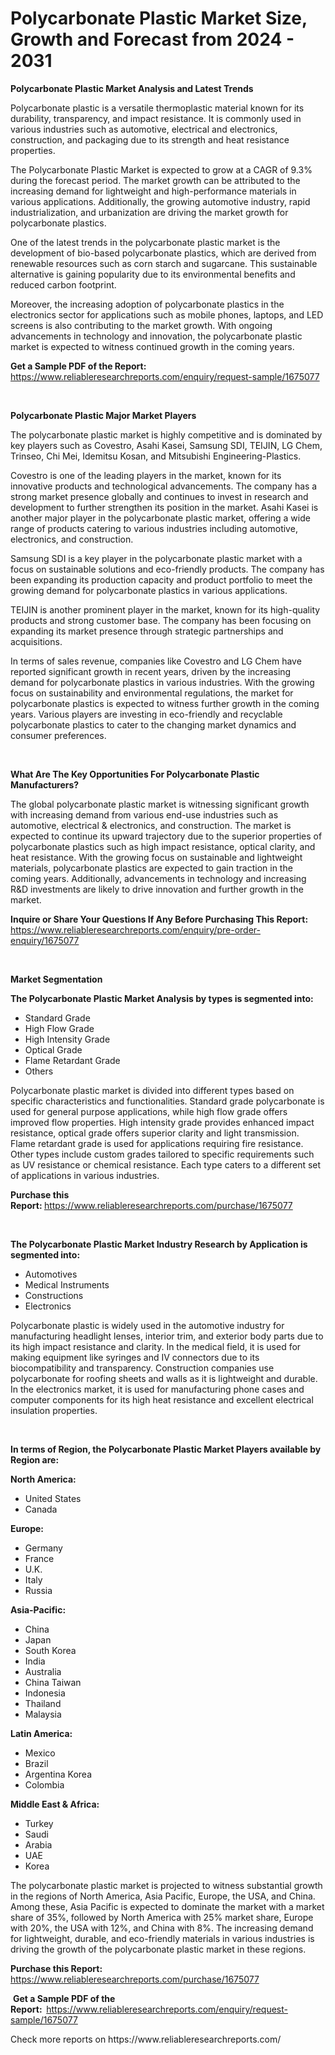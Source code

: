 <p><h1>Polycarbonate Plastic Market Size, Growth and Forecast from 2024 - 2031</h1></p><p><strong>Polycarbonate Plastic Market Analysis and Latest Trends</strong></p>
<p><p>Polycarbonate plastic is a versatile thermoplastic material known for its durability, transparency, and impact resistance. It is commonly used in various industries such as automotive, electrical and electronics, construction, and packaging due to its strength and heat resistance properties.</p><p>The Polycarbonate Plastic Market is expected to grow at a CAGR of 9.3% during the forecast period. The market growth can be attributed to the increasing demand for lightweight and high-performance materials in various applications. Additionally, the growing automotive industry, rapid industrialization, and urbanization are driving the market growth for polycarbonate plastics.</p><p>One of the latest trends in the polycarbonate plastic market is the development of bio-based polycarbonate plastics, which are derived from renewable resources such as corn starch and sugarcane. This sustainable alternative is gaining popularity due to its environmental benefits and reduced carbon footprint.</p><p>Moreover, the increasing adoption of polycarbonate plastics in the electronics sector for applications such as mobile phones, laptops, and LED screens is also contributing to the market growth. With ongoing advancements in technology and innovation, the polycarbonate plastic market is expected to witness continued growth in the coming years.</p></p>
<p><strong>Get a Sample PDF of the Report:&nbsp;</strong> <a href="https://www.reliableresearchreports.com/enquiry/request-sample/1675077">https://www.reliableresearchreports.com/enquiry/request-sample/1675077</a></p>
<p>&nbsp;</p>
<p><strong>Polycarbonate Plastic Major Market Players</strong></p>
<p><p>The polycarbonate plastic market is highly competitive and is dominated by key players such as Covestro, Asahi Kasei, Samsung SDI, TEIJIN, LG Chem, Trinseo, Chi Mei, Idemitsu Kosan, and Mitsubishi Engineering-Plastics. </p><p>Covestro is one of the leading players in the market, known for its innovative products and technological advancements. The company has a strong market presence globally and continues to invest in research and development to further strengthen its position in the market. Asahi Kasei is another major player in the polycarbonate plastic market, offering a wide range of products catering to various industries including automotive, electronics, and construction.</p><p>Samsung SDI is a key player in the polycarbonate plastic market with a focus on sustainable solutions and eco-friendly products. The company has been expanding its production capacity and product portfolio to meet the growing demand for polycarbonate plastics in various applications. </p><p>TEIJIN is another prominent player in the market, known for its high-quality products and strong customer base. The company has been focusing on expanding its market presence through strategic partnerships and acquisitions. </p><p>In terms of sales revenue, companies like Covestro and LG Chem have reported significant growth in recent years, driven by the increasing demand for polycarbonate plastics in various industries. With the growing focus on sustainability and environmental regulations, the market for polycarbonate plastics is expected to witness further growth in the coming years. Various players are investing in eco-friendly and recyclable polycarbonate plastics to cater to the changing market dynamics and consumer preferences.</p></p>
<p>&nbsp;</p>
<p><strong>What Are The Key Opportunities For Polycarbonate Plastic Manufacturers?</strong></p>
<p><p>The global polycarbonate plastic market is witnessing significant growth with increasing demand from various end-use industries such as automotive, electrical & electronics, and construction. The market is expected to continue its upward trajectory due to the superior properties of polycarbonate plastics such as high impact resistance, optical clarity, and heat resistance. With the growing focus on sustainable and lightweight materials, polycarbonate plastics are expected to gain traction in the coming years. Additionally, advancements in technology and increasing R&D investments are likely to drive innovation and further growth in the market.</p></p>
<p><strong>Inquire or Share Your Questions If Any Before Purchasing This Report:</strong> <a href="https://www.reliableresearchreports.com/enquiry/pre-order-enquiry/1675077">https://www.reliableresearchreports.com/enquiry/pre-order-enquiry/1675077</a></p>
<p>&nbsp;</p>
<p><strong>Market Segmentation</strong></p>
<p><strong>The Polycarbonate Plastic Market Analysis by types is segmented into:</strong></p>
<p><ul><li>Standard Grade</li><li>High Flow Grade</li><li>High Intensity Grade</li><li>Optical Grade</li><li>Flame Retardant Grade</li><li>Others</li></ul></p>
<p><p>Polycarbonate plastic market is divided into different types based on specific characteristics and functionalities. Standard grade polycarbonate is used for general purpose applications, while high flow grade offers improved flow properties. High intensity grade provides enhanced impact resistance, optical grade offers superior clarity and light transmission. Flame retardant grade is used for applications requiring fire resistance. Other types include custom grades tailored to specific requirements such as UV resistance or chemical resistance. Each type caters to a different set of applications in various industries.</p></p>
<p><strong>Purchase this Report:&nbsp;</strong><a href="https://www.reliableresearchreports.com/purchase/1675077">https://www.reliableresearchreports.com/purchase/1675077</a></p>
<p>&nbsp;</p>
<p><strong>The Polycarbonate Plastic Market Industry Research by Application is segmented into:</strong></p>
<p><ul><li>Automotives</li><li>Medical Instruments</li><li>Constructions</li><li>Electronics</li></ul></p>
<p><p>Polycarbonate plastic is widely used in the automotive industry for manufacturing headlight lenses, interior trim, and exterior body parts due to its high impact resistance and clarity. In the medical field, it is used for making equipment like syringes and IV connectors due to its biocompatibility and transparency. Construction companies use polycarbonate for roofing sheets and walls as it is lightweight and durable. In the electronics market, it is used for manufacturing phone cases and computer components for its high heat resistance and excellent electrical insulation properties.</p></p>
<p>&nbsp;</p>
<p><strong>In terms of Region, the Polycarbonate Plastic Market Players available by Region are:</strong></p>
<p>
    <p> <strong> North America: </strong>
        <ul>
            <li>United States</li>
            <li>Canada</li>
        </ul>
        </p> 
    <p> <strong> Europe: </strong>
        <ul>
            <li>Germany</li>
            <li>France</li>
            <li>U.K.</li>
            <li>Italy</li>
            <li>Russia</li>
        </ul>
        </p> 
    <p> <strong> Asia-Pacific: </strong>
        <ul>
            <li>China</li>
            <li>Japan</li>
            <li>South Korea</li>
            <li>India</li>
            <li>Australia</li>
            <li>China Taiwan</li>
            <li>Indonesia</li>
            <li>Thailand</li>
            <li>Malaysia</li>
        </ul>
        </p> 
    <p> <strong> Latin America: </strong>
        <ul>
            <li>Mexico</li>
            <li>Brazil</li>
            <li>Argentina Korea</li>
            <li>Colombia</li>
        </ul>
        </p> 
    <p> <strong> Middle East & Africa: </strong>
        <ul>
            <li>Turkey</li>
            <li>Saudi</li>
            <li>Arabia</li>
            <li>UAE</li>
            <li>Korea</li>
        </ul>
    </p>
    </p>
<p><p>The polycarbonate plastic market is projected to witness substantial growth in the regions of North America, Asia Pacific, Europe, the USA, and China. Among these, Asia Pacific is expected to dominate the market with a market share of 35%, followed by North America with 25% market share, Europe with 20%, the USA with 12%, and China with 8%. The increasing demand for lightweight, durable, and eco-friendly materials in various industries is driving the growth of the polycarbonate plastic market in these regions.</p></p>
<p><strong>Purchase this Report: </strong><a href="https://www.reliableresearchreports.com/purchase/1675077">https://www.reliableresearchreports.com/purchase/1675077</a></p>
<p>&nbsp;<strong>Get a Sample PDF of the Report:&nbsp;&nbsp;</strong><a href="https://www.reliableresearchreports.com/enquiry/request-sample/1675077">https://www.reliableresearchreports.com/enquiry/request-sample/1675077</a></p>
<p><strong></strong></p>
<p>Check more reports on https://www.reliableresearchreports.com/</p>